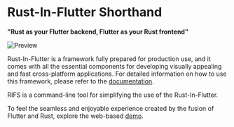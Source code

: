 # Rust-In-Flutter Shorthand

**"Rust as your Flutter backend, Flutter as your Rust frontend"**

![Preview](https://github.com/cunarist/rust-in-flutter/assets/66480156/ae82aad9-02f9-4a1e-93f9-69907511baf8)

Rust-In-Flutter is a framework fully prepared for production use, and it comes with all the essential components for developing visually appealing and fast cross-platform applications. For detailed information on how to use this framework, please refer to the [documentation](https://rif-docs.cunarist.com).

RIFS is a command-line tool for simplifying the use of the Rust-In-Flutter.

To feel the seamless and enjoyable experience created by the fusion of Flutter and Rust, explore the web-based [demo](https://rif-demo.cunarist.com).
